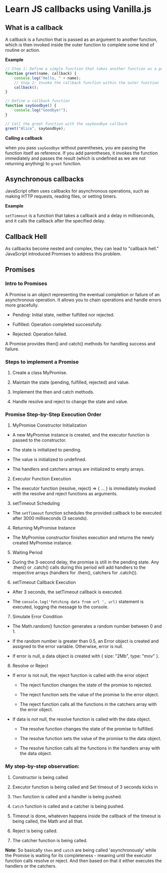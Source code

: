 # Learn JS callbacks using Vanilla.js

## What is a callback

A callback is a function that is passed as an argument to another function, which is then invoked inside the outer function to complete some kind of routine or action.

<b>Example</b>

```js
// Step 1: Define a simple function that takes another function as a parameter
function greet(name, callback) {
    console.log("Hello, " + name);
    // Step 2: Invoke the callback function within the outer function
    callback();
}

// Define a callback function
function sayGoodbye() {
    console.log("Goodbye!");
}

// Call the greet function with the sayGoodbye callback
greet("Alice", sayGoodbye);
```
<b>Calling a callback</b>

when you pass ```sayGoodbye``` without parentheses, you are passing the function itself as reference. If you add parentheses, it invokes the function immediately and passes the result (which is undefined as we are not returning anything) to ```greet``` function.

## Asynchronous callbacks

JavaScript often uses callbacks for asynchronous operations, such as making HTTP requests, reading files, or setting timers.

<b>Example</b>

```setTimeout``` is a function that takes a callback and a delay in milliseconds, and it calls the callback after the specified delay.

## Callback Hell

As callbacks become nested and complex, they can lead to "callback hell." JavaScript introduced Promises to address this problem.

## Promises

### Intro to Promises

A Promise is an object representing the eventual completion or failure of an asynchronous operation. It allows you to chain operations and handle errors more gracefully.

- Pending: Initial state, neither fulfilled nor rejected.

- Fulfilled: Operation completed successfully.

- Rejected: Operation failed.

A Promise provides then() and catch() methods for handling success and failure.

### Steps to implement a Promise

1. Create a class MyPromise.

2. Maintain the state (pending, fulfilled, rejected) and value.

3. Implement the then and catch methods.

4. Handle resolve and reject to change the state and value.

### Promise Step-by-Step Execution Order

1. MyPromise Constructor Initialization

- A new MyPromise instance is created, and the executor function is passed to the constructor.

- The state is initialized to pending.

- The value is initialized to undefined.

- The handlers and catchers arrays are initialized to empty arrays.

2. Executor Function Execution

- The executor function (resolve, reject) => { ... } is immediately invoked with the resolve and reject functions as arguments.

3. setTimeout Scheduling

- The ```setTimeout``` function schedules the provided callback to be executed after 3000 milliseconds (3 seconds).

4. Returning MyPromise Instance

- The MyPromise constructor finishes execution and returns the newly created MyPromise instance.

5. Waiting Period

- During the 3-second delay, the promise is still in the pending state. Any .then() or .catch() calls during this period will add handlers to the respective arrays (handlers for .then(), catchers for .catch()).

6. setTimeout Callback Execution

- After 3 seconds, the setTimeout callback is executed.

- The ```console.log('fetching data from url ', url)``` statement is executed, logging the message to the console.

7. Simulate Error Condition

- The Math.random() function generates a random number between 0 and 1.

- If the random number is greater than 0.5, an Error object is created and assigned to the error variable. Otherwise, error is null.

- If error is null, a data object is created with { size: "2Mb", type: "mov" }.

8. Resolve or Reject

- If error is not null, the reject function is called with the error object

  - The reject function changes the state of the promise to rejected.

  - The reject function sets the value of the promise to the error object.

  - The reject function calls all the functions in the catchers array with the error object.

- If data is not null, the resolve function is called with the data object.

  - The resolve function changes the state of the promise to fulfilled.

  - The resolve function sets the value of the promise to the data object.

  - The resolve function calls all the functions in the handlers array with the data object.
  
### My step-by-step observation:

1. Constructor is being called

2. Executor function is being called and Set timeout of 3 seconds kicks in

3. ```Then``` function is called and a handler is being pushed.

4. ```Catch``` function is called and a catcher is being pushed.

5. Timeout is done, whateven happens inside the callback of the timeout is being called, the Math and all that.

6. Reject is being called.

7. The catcher function is being called.

<b>Note</b>: So basically ```then``` and ```catch``` are being called 'asynchronously' while the Promise is waiting for its completeness - meaning until the executor function calls resolve or reject. And then based on that it either executes the handlers or the catchers.
